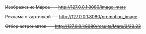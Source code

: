 ~~Изображение Марса --- http://127.0.0.1:8080/image_mars~~

Реклама с картинкой --- http://127.0.0.1:8080/promotion_image

~~Отбор астронавтов --- http://127.0.0.1:8080/results/Mars/3/23.23~~
